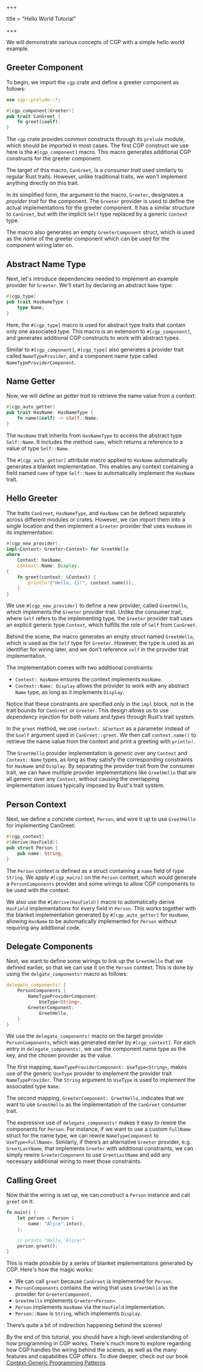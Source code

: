 +++

title = "Hello World Tutorial"

+++

We will demonstrate various concepts of CGP with a simple hello world example.

## Greeter Component

To begin, we import the `cgp` crate and define a greeter component as follows:

```rust
use cgp::prelude::*;

#[cgp_component(Greeter)]
pub trait CanGreet {
    fn greet(&self);
}
```

The `cgp` crate provides common constructs through its `prelude` module, which should be imported in most cases. The first CGP construct we use here is the `#[cgp_component]` macro. This macro generates additional CGP constructs for the greeter component.

The target of this macro, `CanGreet`, is a _consumer trait_ used similarly to regular Rust traits. However, unlike traditional traits, we won't implement anything directly on this trait.

In its simplified form, the argument to the macro, `Greeter`, designates a _provider trait_ for the component. The `Greeter` provider is used to define the actual implementations for the greeter component. It has a similar structure to `CanGreet`, but with the implicit `Self` type replaced by a generic `Context` type.

The macro also generates an empty `GreeterComponent` struct, which is used as the _name_ of the greeter component which can be used for the component wiring later on.

## Abstract Name Type

Next, let's introduce dependencies needed to implement an example provider for `Greeter`. We'll start by declaring an abstract `Name` type:

```rust
#[cgp_type]
pub trait HasNameType {
    type Name;
}
```

Here, the `#[cgp_type]` macro is used for abstract type traits that contain only one associated type. This macro is an extension to `#[cgp_component]`, and generates additional CGP constructs to work with abstract types.

Similar to `#[cgp_component]`, `#[cgp_type]` also generates a provider trait called `NameTypeProvider`, and a component name type called `NameTypeProviderComponent`.

## Name Getter

Now, we will define an _getter trait_ to retrieve the name value from a context:

```rust
#[cgp_auto_getter]
pub trait HasName: HasNameType {
    fn name(&self) -> &Self::Name;
}
```

The `HasName` trait inherits from `HasNameType` to access the abstract type `Self::Name`. It includes the method `name`, which returns a reference to a value of type `Self::Name`.

The `#[cgp_auto_getter]` attribute macro applied to `HasName` automatically generates a blanket implementation. This enables any context containing a field named `name` of type `Self::Name` to automatically implement the `HasName` trait.

## Hello Greeter

The traits `CanGreet`, `HasNameType`, and `HasName` can be defined separately across different modules or crates. However, we can import them into a single location and then implement a `Greeter` provider that uses `HasName` in its implementation:

```rust
#[cgp_new_provider]
impl<Context> Greeter<Context> for GreetHello
where
    Context: HasName,
    Context::Name: Display,
{
    fn greet(context: &Context) {
        println!("Hello, {}!", context.name());
    }
}
```

We use `#[cgp_new_provider]` to define a new provider, called `GreetHello`, which implements the `Greeter` provider trait. Unlike the consumer trait, where `Self` refers to the implementing type, the `Greeter` provider trait uses an explicit generic type `Context`, which fulfills the role of `Self` from `CanGreet`.

Behind the scene, the macro generates an empty struct named `GreetHello`, which is used as the `Self` type for `Greeter`. However, the type is used as an identifier for wiring later, and we don't reference `self` in the provider trait implementation.

The implementation comes with two additional constraints:

- `Context: HasName` ensures the context implements `HasName`.
- `Context::Name: Display` allows the provider to work with any abstract `Name` type, as long as it implements `Display`.

Notice that these constraints are specified only in the `impl` block, not in the trait bounds for `CanGreet` or `Greeter`. This design allows us to use _dependency injection_ for both values and _types_ through Rust’s trait system.

In the `greet` method, we use `context: &Context` as a parameter instead of the `&self` argument used in `CanGreet::greet`. We then call `context.name()` to retrieve the name value from the context and print a greeting with `println!`.

The `GreetHello` provider implementation is _generic_ over any `Context` and `Context::Name` types, as long as they satisfy the corresponding constraints for `HasName` and `Display`. By separating the provider trait from the consumer trait, we can have multiple provider implementations like `GreetHello` that are all generic over any `Context`, without causing the overlapping implementation issues typically imposed by Rust's trait system.

## Person Context

Next, we define a concrete context, `Person`, and wire it up to use `GreetHello` for implementing CanGreet:

```rust
#[cgp_context]
#[derive(HasField)]
pub struct Person {
    pub name: String,
}
```

The `Person` context is defined as a struct containing a `name` field of type `String`. We apply `#[cgp_macro]` on the `Person` context, which would generate a `PersonComponents` provider and some wirings to allow CGP components to be used with the context.

We also use the `#[derive(HasField)]` macro to automatically derive `HasField` implementations for every field in `Person`. This works together with the blanket implementation generated by `#[cgp_auto_getter]` for `HasName`, allowing `HasName` to be automatically implemented for `Person` without requiring any additional code.

## Delegate Components

Next, we want to define some wirings to link up the `GreetHello` that we defined earlier, so that we can use it on the `Person` context. This is done by using the `delgate_components!` macro as follows:

```rust
delegate_components! {
    PersonComponents {
        NameTypeProviderComponent:
            UseType<String>,
        GreeterComponent:
            GreetHello,
    }
}
```

We use the `delegate_components!` macro on the target provider `PersonComponents`, which was generated eariler by `#[cgp_context]`. For each entry in `delegate_components!`, we use the component name type as the key, and the chosen provider as the value.

The first mapping, `NameTypeProviderComponent: UseType<String>`, makes use of the generic `UseType` provider to implement the provider trait `NameTypeProvider`. The `String` argument to `UseType` is used to implement the associated type `Name`.

The second mapping, `GreeterComponent: GreetHello`, indicates that we want to use `GreetHello` as the implementation of the `CanGreet` consumer trait.

The expressive use of `delegate_components!` makes it easy to rewire the components for `Person`. For instance, if we want to use a custom `FullName` struct for the name type, we can rewire `NameTypeComponent` to `UseType<FullName>`. Similarly, if there’s an alternative `Greeter` provider, e.g. `GreetLastName`, that implements `Greeter` with additional constraints, we can simply rewire `GreeterComponent` to use `GreetLastName` and add any necessary additional wiring to meet those constraints.

## Calling Greet

Now that the wiring is set up, we can construct a `Person` instance and call `greet` on it:

```rust
fn main() {
    let person = Person {
        name: "Alice".into(),
    };

    // prints "Hello, Alice!"
    person.greet();
}
```

This is made possible by a series of blanket implementations generated by CGP. Here's how the magic works:

- We can call `greet` because `CanGreet` is implemented for `Person`.
- `PersonComponents` contains the wiring that uses `GreetHello` as the provider for `GreeterComponent`.
- `GreetHello` implements `Greeter<Person>`.
- `Person` implements `HasName` via the `HasField` implementation.
- `Person::Name` is `String`, which implements `Display`.

There’s quite a bit of indirection happening behind the scenes!

By the end of this tutorial, you should have a high-level understanding of how programming in CGP works. There's much more to explore regarding how CGP handles the wiring behind the scenes, as well as the many features and capabilities CGP offers. To dive deeper, check out our book [Context-Generic Programming Patterns](https://patterns.contextgeneric.dev/).
